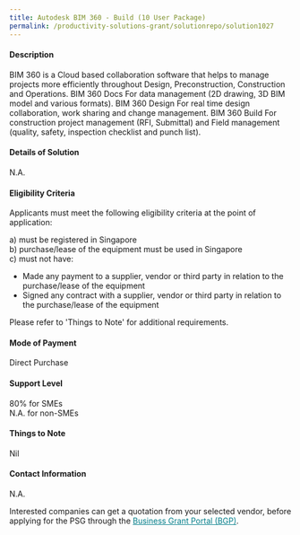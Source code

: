 ```yaml
---
title: Autodesk BIM 360 - Build (10 User Package)
permalink: /productivity-solutions-grant/solutionrepo/solution1027
---
```


#### Description

BIM 360 is a Cloud based collaboration software that helps to manage projects more efficiently throughout Design, Preconstruction, Construction and Operations.
BIM 360 Docs  For data management (2D drawing, 3D BIM model and various formats).
BIM 360 Design  For real time design collaboration, work sharing and change management.
BIM 360 Build  For construction project management (RFI, Submittal) and Field management (quality, safety, inspection checklist and punch list).

#### Details of Solution

N.A.

#### Eligibility Criteria

Applicants must meet the following eligibility criteria at the point of application:

a) must be registered in Singapore <br>
b) purchase/lease of the equipment must be used in Singapore <br>
c) must not have:
- Made any payment to a supplier, vendor or third party in relation to the purchase/lease of the equipment
- Signed any contract with a supplier, vendor or third party in relation to the purchase/lease of the equipment

Please refer to 'Things to Note' for additional requirements.

#### Mode of Payment
Direct Purchase

#### Support Level
80% for SMEs <br>
N.A. for non-SMEs

#### Things to Note
Nil

#### Contact Information
N.A.

Interested companies can get a quotation from your selected vendor, before applying for the PSG through the <a target='_blank' style='color:#037e8a' href='https://www.businessgrants.gov.sg/'>Business Grant Portal (BGP)</a>.
